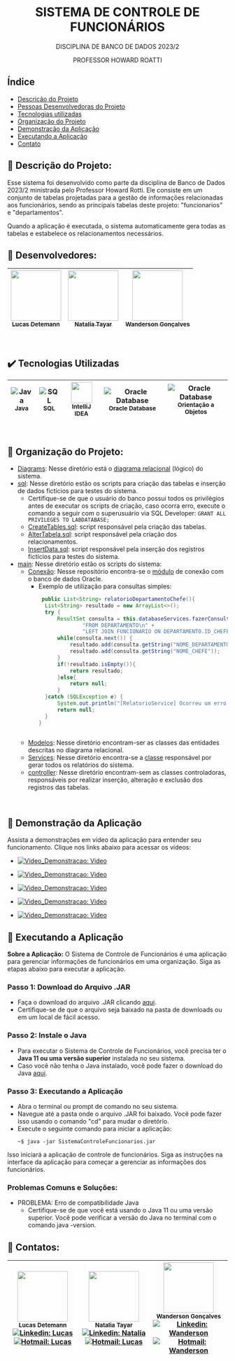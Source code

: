 <h1 align="center"> SISTEMA DE CONTROLE DE FUNCIONÁRIOS </h1>
<P align="center"> DISCIPLINA DE BANCO DE DADOS 2023/2 </P>
<P align="center"> PROFESSOR HOWARD ROATTI </P>


## Índice 
* [Descrição do Projeto](#pushpin-descrição-do-projeto)
* [Pessoas Desenvolvedoras do Projeto](#pushpin-desenvolvedores)
* [Tecnologias utilizadas](#%EF%B8%8F-tecnologias-utilizadas)
* [Organização do Projeto](#pushpin-organização-do-projeto)
* [Demonstração da Aplicação](#pushpin-demonstração-da-aplicação)
* [Executando a Aplicação](#pushpin-executando-a-aplicação)
* [Contato](#pushpin-contatos)

## :pushpin: Descrição do Projeto:
Esse sistema foi desenvolvido como parte da disciplina de Banco de Dados 2023/2 ministrada pelo Professor Howard Rotti. Ele consiste em um conjunto de tabelas projetadas para a gestão de informações relacionadas aos funcionários, sendo as principais tabelas deste projeto: "funcionarios" e "departamentos".

Quando a aplicação é executada, o sistema automaticamente gera todas as tabelas e estabelece os relacionamentos necessários.
<br>

## :pushpin: Desenvolvedores:
| [<img src="https://avatars.githubusercontent.com/u/110741308?v=4" width=115><br><sub>Lucas Detemann</sub>](https://github.com/Detemann) |  [<img src="https://avatars.githubusercontent.com/u/147534346?v=4" width=115><br><sub>Natalia Tayar</sub>](https://github.com/tayarnat) | [<img src="https://avatars.githubusercontent.com/u/105672201?v=4" width=115><br><sub>Wanderson Gonçalves</sub>](https://github.com/Wandersontr01) |
| :---: | :---: | :---: |

<br>



## ✔️ Tecnologias Utilizadas
| ![Java](https://github.com/Detemann/employee_manegement/assets/105672201/b6497e63-3185-4d1a-9add-265914adefe4)<br><sub>Java</sub> |  ![SQL](https://github.com/Detemann/employee_manegement/assets/105672201/4674d324-f393-4b73-b196-884608a84049)<br><sub>SQL</sub> | <img src="https://icons.iconarchive.com/icons/papirus-team/papirus-apps/48/intellij-icon.png" width="48" height="48"><br><sub>IntelliJ IDEA</sub> | ![Oracle Database](https://github.com/Detemann/employee_manegement/assets/105672201/bbd69044-52d4-4d8c-b756-841317d5f20c)<br><sub>Oracle Database</sub> | ![Oracle Database](https://github.com/Detemann/employee_manegement/assets/105672201/1a0f0f85-017e-4ca8-8088-9d0a7f53fe40)<br><sub>Orientação a Objetos</sub> |
| :-----: | :-----: | :-----: | :-----: | :-----: |


<br>



## :pushpin: Organização do Projeto:
- [Diagrams](DiagramaRelacional): Nesse diretório está o [diagrama relacional](DiagramaRelacional/DiagramaRelacional.pdf) (lógico) do sistema.
- [sql](com/src/main/resources/sql): Nesse diretório estão os scripts para criação das tabelas e inserção de dados fictícios para testes do sistema.
  * Certifique-se de que o usuário do banco possui todos os privilégios antes de executar os scripts de criação, caso ocorra erro, execute o comando a seguir com o superusuário via SQL Developer: `GRANT ALL PRIVILEGES TO LABDATABASE;`
  * [CreateTables.sql](com/src/main/resources/sql/CreateTables.sql): script responsável pela criação das tabelas.
  * [AlterTabela.sql](com/src/main/resources/sql/AlterTable.sql): script responsável pela criação dos relacionamentos.
  * [InsertData.sql](com/src/main/resources/sql/InsertData.sql): script responsável pela inserção dos registros fictícios para testes do sistema.
- [main](com/src/main/java/sarrussys/main): Nesse diretório estão os scripts do sistema:
  * [Conexão](com/src/main/java/sarrussys/main/database/ConexaoOracle.java): Nesse repositório encontra-se o [módulo](com/src/main/java/sarrussys/main/database/ConexaoOracle.java) de conexão com o banco de dados Oracle.
    - Exemplo de utilização para consultas simples:<br>
      ```Java
       public List<String> relatorioDepartamentoChefe(){
        List<String> resultado = new ArrayList<>();
        try {
            ResultSet consulta = this.databaseServices.fazerConsulta("SELECT DEPARTAMENTO.NOME AS Nome_Departamento, FUNCIONARIO.NOME AS Nome_Chefe\n" +
                    "FROM DEPARTAMENTO\n" +
                    "LEFT JOIN FUNCIONARIO ON DEPARTAMENTO.ID_CHEFE = FUNCIONARIO.ID_FUNCIONARIO");
            while(consulta.next()) {
                resultado.add(consulta.getString("NOME_DEPARTAMENTO"));
                resultado.add(consulta.getString("NOME_CHEFE"));
            }
            if(!resultado.isEmpty()){
                return resultado;
            }else{
                return null;
            }
        }catch (SQLException e) {
            System.out.println("[RelatorioService] Ocorreu um erro inesperado: /n"+e.getMessage());
            return null;
        }
      }
   
  
  * [Modelos](com/src/main/java/sarrussys/main/model): Nesse diretório encontram-ser as classes das entidades descritas no diagrama relacional.<br>
  * [Services](com/src/main/java/sarrussys/main/services): Nesse diretório encontra-se a [classe](com/src/main/java/sarrussys/main/services/RelatorioServices.java) responsável por gerar todos os relatórios do sistema.<br>
  * [controller](com/src/main/java/sarrussys/main/controllers): Nesse diretório encontram-sem as classes controladoras, responsáveis por realizar inserção, alteração e exclusão dos registros das tabelas.
<br>

## :pushpin: Demonstração da Aplicação

Assista a demonstrações em vídeo da aplicação para entender seu funcionamento. Clique nos links abaixo para acessar os vídeos:

- [![Video_Demonstracao: Video](https://img.shields.io/badge/-Video_Completo-red?style=flat-square&logo=Youtube&logoColor=white)](https://www.youtube.com/watch?v=JYDa-CZDsbU&ab_channel=Wandersontr)

- [![Video_Demonstracao: Video](https://img.shields.io/badge/-Relatorios-red?style=flat-square&logo=Youtube&logoColor=white)](https://youtu.be/JYDa-CZDsbU?t=81)
  
- [![Video_Demonstracao: Video](https://img.shields.io/badge/-Inserir_Registros-red?style=flat-square&logo=Youtube&logoColor=white)](https://youtu.be/JYDa-CZDsbU?t=117)

- [![Video_Demonstracao: Video](https://img.shields.io/badge/-Remover_Registros-red?style=flat-square&logo=Youtube&logoColor=white)](https://youtu.be/JYDa-CZDsbU?t=223)

- [![Video_Demonstracao: Video](https://img.shields.io/badge/-Atualizar_Registros-red?style=flat-square&logo=Youtube&logoColor=white)](https://youtu.be/JYDa-CZDsbU?t=243)


## :pushpin: Executando a Aplicação

**Sobre a Aplicação:**
O Sistema de Controle de Funcionários é uma aplicação para gerenciar informações de funcionários em uma organização. Siga as etapas abaixo para executar a aplicação.

### Passo 1: Download do Arquivo .JAR

- Faça o download do arquivo .JAR clicando [aqui](https://github.com/Detemann/employee_manegement/releases/download/Release/SistemaControleFuncionarios.jar).
- Certifique-se de que o arquivo seja baixado na pasta de downloads ou em um local de fácil acesso.

### Passo 2: Instale o Java

- Para executar o Sistema de Controle de Funcionários, você precisa ter o **Java 11 ou uma versão superior** instalada no seu sistema.
- Caso você não tenha o Java instalado, você pode fazer o download do Java [aqui](https://www.java.com/pt-BR/download/manual.jsp).

### Passo 3: Executando a Aplicação

- Abra o terminal ou prompt de comando no seu sistema.
- Navegue até a pasta onde o arquivo .JAR foi baixado. Você pode fazer isso usando o comando "cd" para mudar o diretório.
- Execute o seguinte comando para iniciar a aplicação:
   ```shell
   ~$ java -jar SistemaControleFuncionarios.jar
   ```
 
 Isso iniciará a aplicação de controle de funcionários. Siga as instruções na interface da aplicação para começar a gerenciar as informações dos funcionários.

### Problemas Comuns e Soluções:

  - PROBLEMA: Erro de compatibilidade Java
     * Certifique-se de que você está usando o Java 11 ou uma versão superior. Você pode verificar a versão do Java no terminal com o comando java -version.



## :pushpin: Contatos:

| <img src="https://avatars.githubusercontent.com/u/110741308?v=4" width=115><br><sub>Lucas Detemann</sub><br> [![Linkedin: Lucas](https://img.shields.io/badge/-Linkedin-blue?style=flat-square&logo=Linkedin&logoColor=white)](https://www.linkedin.com/in/lucasdetemann/) [![Hotmail: Lucas](https://img.shields.io/badge/-Email-blue?%23E4405F?style=flat-square&logo=microsoftoutlook&logoColor=white)](mailto:lucas.deteman@aluno.faesa.br) | <img src="https://avatars.githubusercontent.com/u/147534346?v=4" width=115><br><sub>Natalia Tayar</sub><br> [![Linkedin: Natalia](https://img.shields.io/badge/-Linkedin-blue?style=flat-square&logo=Linkedin&logoColor=white)](https://www.linkedin.com/in/natalia-tayar-302577251/) [![Hotmail: Lucas](https://img.shields.io/badge/-Email-blue?%23E4405F?style=flat-square&logo=microsoftoutlook&logoColor=white)](mailto:natalia.tayar@aluno.faesa.br) | <img src="https://avatars.githubusercontent.com/u/105672201?v=4" width=115><br><sub>Wanderson Gonçalves</sub><br> [![Linkedin: Wanderson](https://img.shields.io/badge/-Linkedin-blue?style=flat-square&logo=Linkedin&logoColor=white)](https://www.linkedin.com/in/wandersonfg/) [![Hotmail: Wanderson](https://img.shields.io/badge/-Email-blue?%23E4405F?style=flat-square&logo=microsoftoutlook&logoColor=white)](mailto:wanderson.f.g@hotmail.com) |
| :---: | :---: | :---: | 



